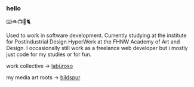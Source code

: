 ### hello
⌨️🚲📺🎨🐈

Used to work in software development. Currently studying at the institute for Postindustrial Design HyperWerk at the FHNW Academy of Art and Design.
I occasionally still work as a freelance web developer but i mostly just code for my studies or for fun.

work collective -> [labüroso](https://github.com/laburoso)

my media art roots -> [bildspur](https://github.com/bildspur)

